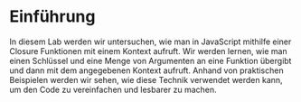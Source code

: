 # Einführung

In diesem Lab werden wir untersuchen, wie man in JavaScript mithilfe einer Closure Funktionen mit einem Kontext aufruft. Wir werden lernen, wie man einen Schlüssel und eine Menge von Argumenten an eine Funktion übergibt und dann mit dem angegebenen Kontext aufruft. Anhand von praktischen Beispielen werden wir sehen, wie diese Technik verwendet werden kann, um den Code zu vereinfachen und lesbarer zu machen.
